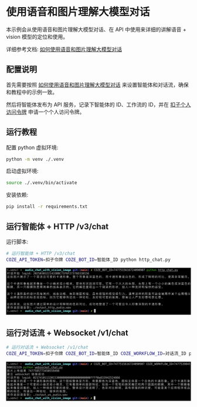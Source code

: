 # 使用语音和图片理解大模型对话

本示例会从使用语音和图片理解大模型对话、在 API 中使用来详细的讲解语音 + vision 模型的定位和使用。

详细参考文档: [如何使用语音和图片理解大模型对话](https://bytedance.larkoffice.com/docx/ImBYdsyukoqoRqxoCs7cB9Dcngz)

## 配置说明

首先需要按照 [如何使用语音和图片理解大模型对话](https://bytedance.larkoffice.com/docx/ImBYdsyukoqoRqxoCs7cB9Dcngz) 来设置智能体和对话流，确保和教程中的示例一致。

然后将智能体发布为 API 服务，记录下智能体的 ID、工作流的 ID，并在 [扣子个人访问令牌](https://www.coze.cn/open/oauth/pats) 申请一个个人访问令牌。

## 运行教程

配置 python 虚拟环境:

```bash
python -m venv ./.venv
```

启动虚拟环境:

```bash
source ./.venv/bin/activate
```

安装依赖:

```bash
pip install -r requirements.txt
```

## 运行智能体 + HTTP /v3/chat

运行脚本:

```bash
# 运行智能体 + HTTP /v3/chat
COZE_API_TOKEN=扣子令牌 COZE_BOT_ID=智能体_ID python http_chat.py
```

![](./http_chat.png)


## 运行对话流 + Websocket /v1/chat

```bash
# 运行对话流 + Websocket /v1/chat
COZE_API_TOKEN=扣子令牌 COZE_BOT_ID=智能体_ID COZE_WORKFLOW_ID=对话流_ID python websocket_chat.py
```

![](./websocket_chat.png)
